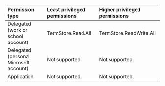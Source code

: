 |Permission type|Least privileged permissions|Higher privileged permissions|
|:---|:---|:---|
|Delegated (work or school account)|TermStore.Read.All|TermStore.ReadWrite.All|
|Delegated (personal Microsoft account)|Not supported.|Not supported.|
|Application|Not supported.|Not supported.|